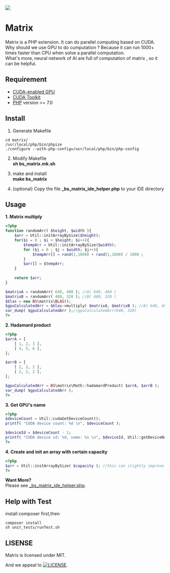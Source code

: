 [![](https://img.shields.io/badge/link-996.icu-red.svg)](https://996.icu)

# Matrix
Matrix is a PHP extension. It can do parallel computing based on CUDA.<br/>
Why should we use GPU to do cumputation ? Because it can run 1000+ times faster than CPU when solve a parallel computation.<br/>
What's more, neural network of AI are full of computation of matrix , so it can be helpful.

## Requirement

- [CUDA-enabled GPU](https://developer.nvidia.com/cuda-gpus)
- [CUDA Toolkit](https://docs.nvidia.com/cuda/index.html)
- [PHP](https://www.php.net/) version >= 7.0

## Install
1. Generate Makefile
```SHELL
cd matrix/
/usr/local/php/bin/phpize
./configure --with-php-config=/usr/local/php/bin/php-config
```

2. Modify Makefile <br/>
  **sh bs_matrix.mk.sh**

3. make and install <br/>
  **make bs_matrix**
  
4. (optional) Copy the file **_bs_matrix_ide_helper.php** to your IDE directory


## Usage

**1. Matrix multiply**
```php
<?php
function randomArr( $height, $width ){
    $arr = Util::initArrayBySize($height);
    for($i = 0 ; $i < $height; $i++){
        $tempArr = Util::initArrayBySize($width);
        for ($j = 0 ; $j < $width; $j++){
            $tempArr[] = rand(1,1000) + rand(1,1000) / 1000 ;
        }
        $arr[] = $tempArr;
    }
    
    return $arr;
}

$matrixA = randomArr( 640, 480 ); //A( 640, 480 )
$matrixB = randomArr( 480, 320 ); //B( 480, 320 )
$blas = new BS\matrix\BLAS();
$gpuCalculatedArr = $blas->multiply( $matrixA, $matrixB ); //A( 640, 480 ) x B( 480, 320 ) , 1000+ times faster than CPU computation
var_dump( $gpuCalculatedArr );//gpuCalculatedArr(640, 320)
?>
```
**2. Hadamard product**
```php
<?php
$arrA = [
    [ 1, 2, 3 ],
    [ 4, 5, 6 ],
];

$arrB = [
    [ 2, 2, 2 ],
    [ 2, 2, 2 ],
];

$gpuCalculatedArr = BS\matrix\Math::hadamardProduct( $arrA, $arrB );
var_dump( $gpuCalculatedArr );
?>
```

**3. Get GPU's name**
```php
<?php
$deviceCount = Util::cudaGetDeviceCount();
printf( "CUDA device count: %d \n", $deviceCount );

$deviceId = $deviceCount - 1;
printf( "CUDA device id: %d, name: %s \n", $deviceId, Util::getDeviceNameById($deviceId) );
?>
```
**4. Create and init an array with certain capacity**
```php
<?php
$arr = Util::initArrayBySize( $capacity ); //this can slightly improve performce when access, insert or update an array
?>
```

**Want More?** <br/>
Please see [_bs_matrix_ide_helper.php](https://github.com/BourneSuper/matrix/blob/master/_bs_matrix_ide_helper.php "_bs_matrix_ide_helper.php"). 

## Help with Test
install composer first,then
```shell
composer install
sh unit_tests/runTest.sh 
```

## LISENSE
Matrix is licensed under MIT.

And we appeal to [![LICENSE](https://img.shields.io/badge/license-Anti%20996-blue.svg)](https://github.com/996icu/996.ICU/blob/master/LICENSE).
